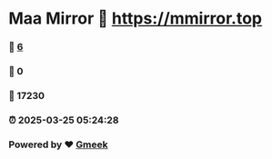 # Maa Mirror :link: https://mmirror.top 
### :page_facing_up: [6](https://mmirror.top/tag.html) 
### :speech_balloon: 0 
### :hibiscus: 17230 
### :alarm_clock: 2025-03-25 05:24:28 
### Powered by :heart: [Gmeek](https://github.com/Meekdai/Gmeek)
